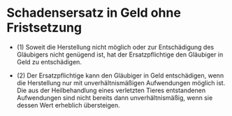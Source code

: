 # Schadensersatz in Geld ohne Fristsetzung

- (1) Soweit die Herstellung nicht möglich oder zur Entschädigung des Gläubigers nicht genügend ist, hat der Ersatzpflichtige den Gläubiger in Geld zu entschädigen.

- (2) Der Ersatzpflichtige kann den Gläubiger in Geld entschädigen, wenn die Herstellung nur mit unverhältnismäßigen Aufwendungen möglich ist. Die aus der Heilbehandlung eines verletzten Tieres entstandenen Aufwendungen sind nicht bereits dann unverhältnismäßig, wenn sie dessen Wert erheblich übersteigen.

